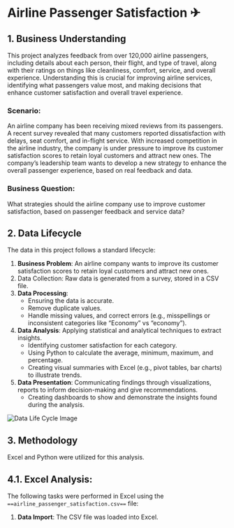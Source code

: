 # Airline Passenger Satisfaction ✈

## 1. Business Understanding
This project analyzes feedback from over 120,000 airline passengers, including details about each person, their flight, and type of travel, along with their ratings on things like cleanliness, comfort, service, and overall experience. Understanding this is crucial for improving airline services, identifying what passengers value most, and making decisions that enhance customer satisfaction and overall travel experience.

### Scenario:
An airline company has been receiving mixed reviews from its passengers. A recent survey revealed that many customers reported dissatisfaction with delays, seat comfort, and in-flight service. 
With increased competition in the airline industry, the company is under pressure to improve its customer satisfaction scores to retain loyal customers and attract new ones. The company’s leadership team wants to develop a new strategy to enhance the overall passenger experience, based on real feedback and data.

### Business Question:
What strategies should the airline company use to improve customer satisfaction, based on passenger feedback and service data?

## 2. Data Lifecycle
The data in this project follows a standard lifecycle:

1. **Business Problem**:
    An airline company wants to improve its customer satisfaction scores to retain loyal customers and attract new ones.
2. Data Collection:
   Raw data is generated from a survey, stored in a CSV file.
3. **Data Processing**:
   - Ensuring the data is accurate.
   - Remove duplicate values.
   - Handle missing values, and correct errors (e.g., misspellings or inconsistent categories like “Economy” vs “economy”).
4. **Data Analysis**:
   Applying statistical and analytical techniques to extract insights.
   - Identifying customer satisfaction for each category.
   - Using Python to calculate the average, minimum, maximum, and percentage.
   - Creating visual summaries with Excel (e.g., pivot tables, bar charts) to illustrate trends.
5. **Data Presentation**:
   Communicating findings through visualizations, reports to inform decision-making and give recommendations.
   - Creating dashboards to show and demonstrate the insights found during the analysis.

![Data Life Cycle Image](<img width="502" alt="Data_life_cycle" src="https://github.com/user-attachments/assets/4a315db8-ee05-4533-908b-1a70ac29b194" />)

## 3. Methodology
Excel and Python were utilized for this analysis.

## 4.1. Excel Analysis:
The following tasks were performed in Excel using the `==airline_passenger_satisfaction.csv==` file:

1. **Data Import**: The CSV file was loaded into Excel.

   

   






